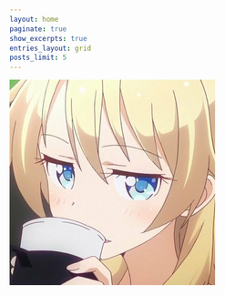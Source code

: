 ```yaml
---
layout: home
paginate: true
show_excerpts: true
entries_layout: grid
posts_limit: 5
---
```

![Justin](/assets/img/JPEG_20200717_053304.jpg)
